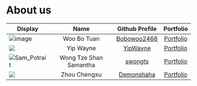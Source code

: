 # About us

Display | Name | Github Profile | Portfolio
--------|:----:|:--------------:|:---------:
![image](https://user-images.githubusercontent.com/62021897/140710285-5c0a50ae-40b5-485c-a97b-d310cead7151.png) | Woo Bo Tuan | [Bobowoo2468](https://github.com/Bobowoo2468) | [Portfolio](team/bobowoo2468.md)
![](https://via.placeholder.com/100.png?text=Photo) | Yip Wayne | [YipWayne](https://github.com/YipWayne) | [Portfolio](team/YipWayne.md)
![Sam_Potrait](https://user-images.githubusercontent.com/62021897/140722740-fcad3644-2516-452c-aff0-dad4e41af303.jpg) | Wong Tze Shan Samantha | [swongts](https://github.com/swongts) | [Portfolio](team/swongts.md)
![](https://via.placeholder.com/100.png?text=Photo) | Zhou Chengxu | [Demonshaha](https://github.com/Demonshaha) | [Portfolio](team/Demonshaha.md)

